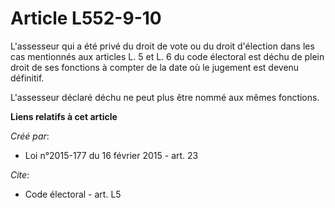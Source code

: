 # Article L552-9-10

L'assesseur qui a été privé du droit de vote ou du droit d'élection dans les cas mentionnés aux articles L. 5 et L. 6 du code
électoral est déchu de plein droit de ses fonctions à compter de la date où le jugement est devenu définitif.

L'assesseur déclaré déchu ne peut plus être nommé aux mêmes fonctions.

**Liens relatifs à cet article**

_Créé par_:

  - Loi n°2015-177 du 16 février 2015 - art. 23

_Cite_:

  - Code électoral - art. L5
